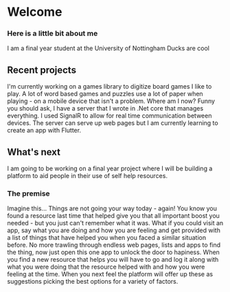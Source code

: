 # Welcome

### Here is a little bit about me
I am a final year student at the University of Nottingham
Ducks are cool

## Recent projects
I'm currently working on a games library to digitize board games I like to play. A lot of word based games and puzzles use a lot of paper when playing - on a mobile device that isn't a problem.
Where am I now? Funny you should ask, I have a server that I wrote in .Net core that manages everything. I used SignalR to allow for real time communication between devices.
The server can serve up web pages but I am currently learning to create an app with Flutter.

## What's next
I am going to be working on a final year project where I will be building a platform to aid people in their use of self help resources.

### The premise
Imagine this...
Things are not going your way today - again! You know you found a resource last time that helped give you that all important boost you needed - but you just can't remember what it was. 
What if you could visit an app, say what you are doing and how you are feeling and get provided with a list of things that have helped you when you faced a similar situation before.
No more trawling through endless web pages, lists and apps to find the thing, now just open this one app to unlock the door to hapiness.
When you find a new resource that helps you will have to go and log it along with what you were doing that the resource helped with and how you were feeling at the time.
When you next feel the platform will offer up these as suggestions picking the best options for a variety of factors.

<!--
**JoshuaR830/JoshuaR830** is a ✨ _special_ ✨ repository because its `README.md` (this file) appears on your GitHub profile.

Here are some ideas to get you started:

- 🔭 I’m currently working on ...
- 🌱 I’m currently learning ...
- 👯 I’m looking to collaborate on ...
- 🤔 I’m looking for help with ...
- 💬 Ask me about ...
- 📫 How to reach me: ...
- 😄 Pronouns: ...
- ⚡ Fun fact: ...
-->
